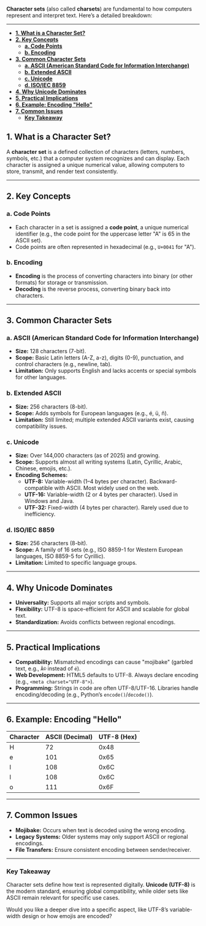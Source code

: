 **Character sets** (also called **charsets**) are fundamental to how computers represent and interpret text. Here’s a detailed breakdown:

---

- [**1. What is a Character Set?**](#1-what-is-a-character-set)
- [**2. Key Concepts**](#2-key-concepts)
  - [**a. Code Points**](#a-code-points)
  - [**b. Encoding**](#b-encoding)
- [**3. Common Character Sets**](#3-common-character-sets)
  - [**a. ASCII (American Standard Code for Information Interchange)**](#a-ascii-american-standard-code-for-information-interchange)
  - [**b. Extended ASCII**](#b-extended-ascii)
  - [**c. Unicode**](#c-unicode)
  - [**d. ISO/IEC 8859**](#d-isoiec-8859)
- [**4. Why Unicode Dominates**](#4-why-unicode-dominates)
- [**5. Practical Implications**](#5-practical-implications)
- [**6. Example: Encoding "Hello"**](#6-example-encoding-hello)
- [**7. Common Issues**](#7-common-issues)
  - [**Key Takeaway**](#key-takeaway)


## **1. What is a Character Set?**
A **character set** is a defined collection of characters (letters, numbers, symbols, etc.) that a computer system recognizes and can display. Each character is assigned a unique numerical value, allowing computers to store, transmit, and render text consistently.

---

## **2. Key Concepts**
### **a. Code Points**
- Each character in a set is assigned a **code point**, a unique numerical identifier (e.g., the code point for the uppercase letter "A" is 65 in the ASCII set).
- Code points are often represented in hexadecimal (e.g., `U+0041` for "A").

### **b. Encoding**
- **Encoding** is the process of converting characters into binary (or other formats) for storage or transmission.
- **Decoding** is the reverse process, converting binary back into characters.

---

## **3. Common Character Sets**
### **a. ASCII (American Standard Code for Information Interchange)**
- **Size:** 128 characters (7-bit).
- **Scope:** Basic Latin letters (A-Z, a-z), digits (0-9), punctuation, and control characters (e.g., newline, tab).
- **Limitation:** Only supports English and lacks accents or special symbols for other languages.

### **b. Extended ASCII**
- **Size:** 256 characters (8-bit).
- **Scope:** Adds symbols for European languages (e.g., é, ü, ñ).
- **Limitation:** Still limited; multiple extended ASCII variants exist, causing compatibility issues.

### **c. Unicode**
- **Size:** Over 144,000 characters (as of 2025) and growing.
- **Scope:** Supports almost all writing systems (Latin, Cyrillic, Arabic, Chinese, emojis, etc.).
- **Encoding Schemes:**
  - **UTF-8:** Variable-width (1–4 bytes per character). Backward-compatible with ASCII. Most widely used on the web.
  - **UTF-16:** Variable-width (2 or 4 bytes per character). Used in Windows and Java.
  - **UTF-32:** Fixed-width (4 bytes per character). Rarely used due to inefficiency.

### **d. ISO/IEC 8859**
- **Size:** 256 characters (8-bit).
- **Scope:** A family of 16 sets (e.g., ISO 8859-1 for Western European languages, ISO 8859-5 for Cyrillic).
- **Limitation:** Limited to specific language groups.

---

## **4. Why Unicode Dominates**
- **Universality:** Supports all major scripts and symbols.
- **Flexibility:** UTF-8 is space-efficient for ASCII and scalable for global text.
- **Standardization:** Avoids conflicts between regional encodings.

---

## **5. Practical Implications**
- **Compatibility:** Mismatched encodings can cause "mojibake" (garbled text, e.g., `Ã©` instead of `é`).
- **Web Development:** HTML5 defaults to UTF-8. Always declare encoding (e.g., `<meta charset="UTF-8">`).
- **Programming:** Strings in code are often UTF-8/UTF-16. Libraries handle encoding/decoding (e.g., Python’s `encode()`/`decode()`).

---

## **6. Example: Encoding "Hello"**
| Character | ASCII (Decimal) | UTF-8 (Hex) |
|-----------|-----------------|-------------|
| H         | 72              | 0x48        |
| e         | 101             | 0x65        |
| l         | 108             | 0x6C        |
| l         | 108             | 0x6C        |
| o         | 111             | 0x6F        |

---

## **7. Common Issues**
- **Mojibake:** Occurs when text is decoded using the wrong encoding.
- **Legacy Systems:** Older systems may only support ASCII or regional encodings.
- **File Transfers:** Ensure consistent encoding between sender/receiver.

---

### **Key Takeaway**
Character sets define how text is represented digitally. **Unicode (UTF-8)** is the modern standard, ensuring global compatibility, while older sets like ASCII remain relevant for specific use cases.

Would you like a deeper dive into a specific aspect, like UTF-8’s variable-width design or how emojis are encoded?